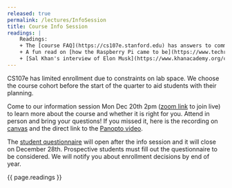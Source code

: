 ```yaml
---
released: true
permalink: /lectures/InfoSession
title: Course Info Session
readings: |
    Readings:
    + The [course FAQ](https://cs107e.stanford.edu) has answers to common questions from prospective students. 
    + A fun read on [how the Raspberry Pi came to be](https://www.techrepublic.com/article/inside-the-raspberry-pi-the-story-of-the-35-computer-that-changed-the-world/) for a taste of the adventure to come.
    + [Sal Khan's interview of Elon Musk](https://www.khanacademy.org/college-careers-more/entrepreneurship2/interviews-entrepreneurs/copy-of-khan-academy-living-room-chats/v/elon-musk). Worth a watch -- it's very inspiring!
---
```



CS107e has limited enrollment due to constraints on lab space. We choose the course cohort before the start of the quarter to aid students with their planning.

Come to our information session Mon Dec 20th 2pm ([zoom link](https://stanford.zoom.us/j/96306373862?pwd=cVYrdHI4TmhNamtoY1NCQ0FuYWlDQT09) to join live) to learn more about the course and whether it is right for you. Attend in person and bring your questions! If you missed it, here is the recording on [canvas](https://canvas.stanford.edu/courses/146439/external_tools/3367) and the direct link to the [Panopto video](
    https://stanford-pilot.hosted.panopto.com/Panopto/Pages/Viewer.aspx?id=9a9a8cfd-b9c6-4f72-8b4e-ae0401859d8a).

The [student questionnaire](https://forms.gle/KAbzfTqP9HV6QL5e9) will open after the info session and it will close on December 28th. Prospective students must fill out the questionnaire to be considered. We will notify you about enrollment decisions by end of year.

{{ page.readings }}